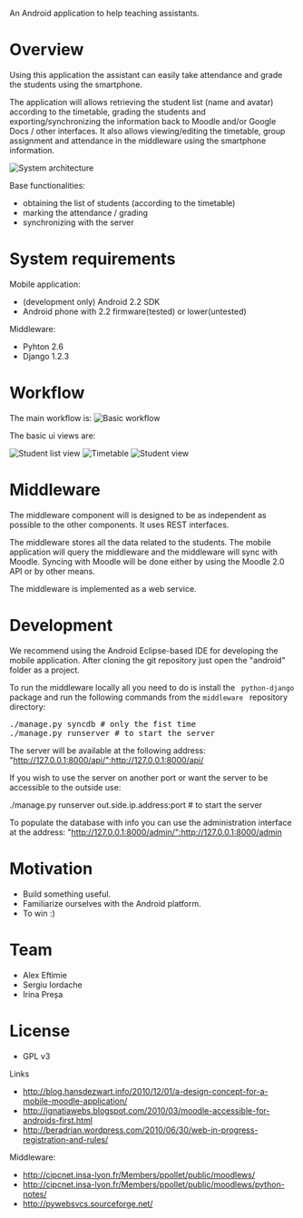 An Android application to help teaching assistants.
# Overview #

Using this application the assistant can easily take attendance and grade the students using the smartphone.

The application will allows retrieving the student list (name and avatar) according to the timetable, grading the students and exporting/synchronizing the information back to Moodle and/or Google Docs / other interfaces. It also allows viewing/editing the timetable, group assignment and attendance in the middleware using the smartphone information.

![System architecture](http://eftimie.ro/wiki/_media/general-architecture.png?cache=cache&w=624&h=253 "System architecture")

Base functionalities:
*   obtaining the list of students (according to the timetable)
*   marking the attendance / grading
*   synchronizing with the server

# System requirements #
Mobile application:
*   (development only) Android 2.2 SDK
*   Android phone with 2.2 firmware(tested) or lower(untested)

Middleware:
*   Pyhton 2.6
*   Django 1.2.3

# Workflow #

The main workflow is:
![Basic workflow](http://eftimie.ro/wiki/_media/workflow-en.png?w=&h=&cache=cache "Basic workflow")

The basic ui views are:

![Student list view](http://eftimie.ro/wiki/_media/1._home.png?w=&h=&cache=cache "Student list view")
![Timetable](http://eftimie.ro/wiki/_media/2._timetable.png?id=moodle-remote&cache=cache "Timetable")
![Student view](http://eftimie.ro/wiki/_media/3._individual.png?id=moodle-remote&cache=cache "Student view")

# Middleware #

The middleware component will is designed to be as independent as possible to the other components. It uses REST interfaces.

The middleware stores all the data related to the students. The mobile application will query the middleware and the middleware will sync with Moodle. Syncing with Moodle will be done either by using the Moodle 2.0 API or by other means.

The middleware is implemented as a web service.

# Development #
We recommend using the Android Eclipse-based IDE for developing the mobile application. After cloning the git repository just open the "android" folder as a project.

To run the middleware locally all you need to do is install the <code> python-django </code> package and run the following commands from the  <code>middleware </code> repository directory:

<pre>
./manage.py syncdb # only the fist time
./manage.py runserver # to start the server
</pre>

The server will be available at the following address: "http://127.0.0.1:8000/api/":http://127.0.0.1:8000/api/

If you wish to use the server on another port or want the server to be accessible to the outside use:

./manage.py runserver out.side.ip.address:port # to start the server

To populate the database with info you can use the administration interface at the address: "http://127.0.0.1:8000/admin/":http://127.0.0.1:8000/admin

# Motivation #
*   Build something useful.
*   Familiarize ourselves with the Android platform.
*   To win :)

# Team #
*   Alex Eftimie 
*   Sergiu Iordache 
*   Irina Preșa

# License #
*   GPL v3

Links

*   <http://blog.hansdezwart.info/2010/12/01/a-design-concept-for-a-mobile-moodle-application/>
*   <http://ignatiawebs.blogspot.com/2010/03/moodle-accessible-for-androids-first.html>
*   <http://beradrian.wordpress.com/2010/06/30/web-in-progress-registration-and-rules/>

Middleware:

*   <http://cipcnet.insa-lyon.fr/Members/ppollet/public/moodlews/>
*   <http://cipcnet.insa-lyon.fr/Members/ppollet/public/moodlews/python-notes/>
*   <http://pywebsvcs.sourceforge.net/>


